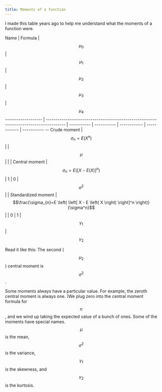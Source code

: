 ```yaml
---
title: Moments of a function
---
```

I made this table years ago to help me understand what the moments of a function were.

Name                | Formula                                                                                  | $$\mu_{0}$$ | $$\mu_{1}$$ | $$\mu_{2}$$  | $$\mu_{3}$$  | $$\mu_{4}$$ 
------------------- | ---------------------------------------------------------------------------------------- | ----------- | ----------- | ------------ | ------------ | ----------- --
Crude moment        | $$\sigma_{n}=E \left( X^n \right) $$                                                     |             | $$\mu$$     |              |              |
Central moment      | $$\sigma_{n}=E \left( \left[ X - E \left( X \right) \right]^n \right)$$                  | 1           | 0           | $$\sigma^2$$ |              |
Standardized moment | $$\frac{\sigma_{n}=E \left( \left[ X - E \left( X \right) \right]^n \right)}{\sigma^n}$$ |             | 0           | 1            | $$\gamma_1$$ | $$\gamma_2$$

<!-- I found this in some old notes that I'd written in LaTeX.

\begin{table*}
\begin{tabular*}{\textwidth}{@{\extracolsep{\fill}} l l r r r r r}
\toprule
Name                & Formula &
$\mu_{0}$ & $\mu_{1}$ & $\mu_{2}$ & $\mu_{3}$ & $\mu_{4}$ \\
\midrule 
Crude moment        & $\sigma_{n}=E \left( X^n \right) $ &
  & $\mu$ & & & \\
Central moment      & $\sigma_{n}=E \left( \left[ X - E \left( X \right) \right]^n \right)$ &
1 & 0     & $\sigma^2$ & & \\
Standardized moment & $\frac{\sigma_{n}=E \left( \left[ X - E \left( X \right) \right]^n \right)}{\sigma^n}$ &
  & 0     & 1          & $\gamma_1$ & $\gamma_2$ \\
\bottomrule
\end{tabular*}
\caption{\label{moments.tab} Moments of a function, where $\mu=mean$, $\sigma^2=variance$, $\gamma_1=skewness$ and $\gamma_2=kurtosis$.}
\end{table*}

-->

Read it like this: The second ($$\mu_2$$) central moment is $$\sigma^2$$.

Some moments always have a particular value. For example,
the zeroth central moment is always one. (We plug zero into
the central moment formula for $$n$$, and we wind up taking
the expected value of a bunch of ones.
Some of the moments have special names. $$\mu$$ is the mean,
$$\sigma^2$$is the variance, $$\gamma_1$$is the skewness,
and $$\gamma_2$$is the kurtosis.
